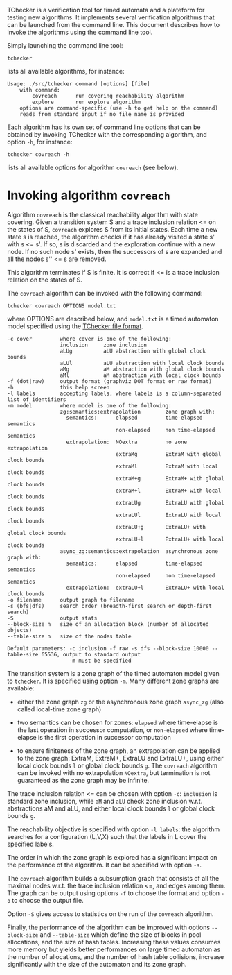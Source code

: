 TChecker is a verification tool for timed automata and a plateform for testing new algorithms. It implements several verification algorithms that can be launched from the command line. This document describes how to invoke the algorithms using the command line tool.

Simply launching the command line tool:

```
tchecker
```

lists all available algorithms, for instance:

```
Usage: ./src/tchecker command [options] [file]
    with command:
        covreach      run covering reachability algorithm
        explore       run explore algorithm
    options are command-specific (use -h to get help on the command)
    reads from standard input if no file name is provided
```

Each algorithm has its own set of command line options that can be
obtained by invoking TChecker with the corresponding algorithm, and
option `-h`, for instance:

```
tchecker covreach -h
```

lists all available options for algorithm `covreach` (see below).


# Invoking algorithm `covreach`

Algorithm `covreach` is the classical reachability algorithm with state covering. Given a transition system S and a trace inclusion relation <= on the states of S, `covreach` explores S from its initial states. Each time a new state s is reached, the algorithm checks if it has already visited a state s' with s <= s'. If so, s is discarded and the exploration continue with a new node. If no such node s' exists, then the successors of s are expanded and all the nodes s'' <= s are removed.

This algorithm terminates if S is finite. It is correct if <= is a trace inclusion relation on the states of S.

The `covreach` algorithm can be invoked with the following command:

```
tchecker covreach OPTIONS model.txt
```

where OPTIONS are described below, and `model.txt` is a timed automaton model specified using the [TChecker file format](https://github.com/fredher/tchecker/wiki/TChecker-file-format).

```
-c cover         where cover is one of the following:
                 inclusion     zone inclusion
                 aLUg          aLU abstraction with global clock bounds
                 aLUl          aLU abstraction with local clock bounds
                 aMg           aM abstraction with global clock bounds
                 aMl           aM abstraction with local clock bounds
-f (dot|raw)     output format (graphviz DOT format or raw format)
-h               this help screen
-l labels        accepting labels, where labels is a column-separated list of identifiers
-m model         where model is one of the following:
                 zg:semantics:extrapolation        zone graph with:
                   semantics:      elapsed         time-elapsed semantics
                                   non-elapsed     non time-elapsed semantics
                   extrapolation:  NOextra         no zone extrapolation
                                   extraMg         ExtraM with global clock bounds
                                   extraMl         ExtraM with local clock bounds
                                   extraM+g        ExtraM+ with global clock bounds
                                   extraM+l        ExtraM+ with local clock bounds
                                   extraLUg        ExtraLU with global clock bounds
                                   extraLUl        ExtraLU with local clock bounds
                                   extraLU+g       ExtraLU+ with global clock bounds
                                   extraLU+l       ExtraLU+ with local clock bounds
                 async_zg:semantics:extrapolation  asynchronous zone graph with:
                   semantics:      elapsed         time-elapsed semantics
                                   non-elapsed     non time-elapsed semantics
                   extrapolation:  extraLU+l       ExtraLU+ with local clock bounds
-o filename      output graph to filename
-s (bfs|dfs)     search order (breadth-first search or depth-first search)
-S               output stats
--block-size n   size of an allocation block (number of allocated objects)
--table-size n   size of the nodes table

Default parameters: -c inclusion -f raw -s dfs --block-size 10000 --table-size 65536, output to standard output
                    -m must be specified
```

The transition system is a zone graph of the timed automaton model given to `tchecker`. It is specified using option `-m`. Many different zone graphs are available:

- either the zone graph `zg` or the asynchronous zone graph `async_zg` (also called local-time zone graph)

- two semantics can be chosen for zones: `elapsed` where time-elapse is the last operation in successor computation, or `non-elapsed` where time-elapse is the first operation in successor computation

- to ensure finiteness of the zone graph, an extrapolation can be applied to the zone graph: ExtraM, ExtraM+, ExtraLU and ExtraLU+, using either local clock bounds `l` or global clock bounds `g`. The `covreach` algorithm can be invoked with no extrapolation `NOextra`, but termination is not guaranteed as the zone graph may be infinite.

The trace inclusion relation <= can be chosen with option `-c`: `inclusion` is standard zone inclusion, while `aM` and `aLU` check zone inclusion w.r.t. abstractions aM and aLU, and either local clock bounds `l` or global clock bounds `g`.

The reachability objective is specified with option `-l labels`: the algorithm searches for a configuration (L,V,X) such that the labels in L cover the specified labels.

The order in which the zone graph is explored has a significant impact on the performance of the algorithm. It can be specified with option `-s`.

The `covreach` algorithm builds a subsumption graph that consists of all the maximal nodes w.r.t. the trace inclusion relation <=, and edges among them. The graph can be output using options `-f` to choose the format and option `-o` to choose the output file.

Option `-S` gives access to statistics on the run of the `covreach` algorithm.

Finally, the performance of the algorithm can be improved with options `--block-size` and `--table-size` which define the size of blocks in pool allocations, and the size of hash tables. Increasing these values consumes more memory but yields better performances on large timed automaton as the number of allocations, and the number of hash table collisions, increase significantly with the size of the automaton and its zone graph.
